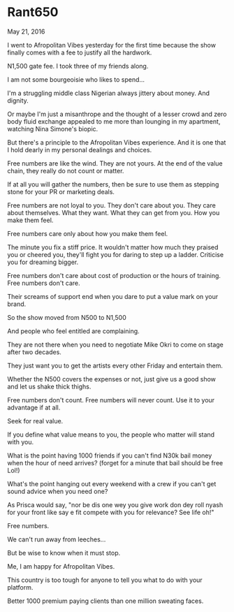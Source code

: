 # Rant650


May 21, 2016

I went to Afropolitan Vibes yesterday for the first time because the show finally comes with a fee to justify all the hardwork.

N1,500 gate fee. I took three of my friends along.

I am not some bourgeoisie who likes to spend...

I'm a struggling middle class Nigerian always jittery about money. And dignity. 

Or maybe I'm just a misanthrope and the thought of a lesser crowd and zero body fluid exchange appealed to me more than lounging in my apartment, watching Nina Simone's biopic.

But there's a principle to the Afropolitan Vibes experience. And it is one that I hold dearly in my personal dealings and choices. 

Free numbers are like the wind. They are not yours. At the end of the value chain, they really do not count or matter. 

If at all you will gather the numbers, then be sure to use them as stepping stone for your PR or marketing deals. 

Free numbers are not loyal to you. They don't care about you. They care about themselves. What they want. What they can get from you. How you make them feel.

Free numbers care only about how you make them feel. 

The minute you fix a stiff price. It wouldn't matter how much they praised you or cheered you, they'll fight you for daring to step up a ladder. Criticise you for dreaming bigger.

Free numbers don't care about cost of production or the hours of training. Free numbers don't care.

Their screams of support end when you dare to put a value mark on your brand.

So the show moved from N500 to N1,500

And people who feel entitled are complaining. 

They are not there when you need to negotiate Mike Okri to come on stage after two decades. 

They just want you to get the artists every other Friday and entertain them.

Whether the N500 covers the expenses or not, just give us a good show and let us shake thick thighs.

Free numbers don't count. Free numbers will never count. Use it to your advantage if at all.

Seek for real value.

If you define what value means to you, the people who matter will stand with you.

What is the point having 1000 friends if you can't find N30k bail money when the hour of need arrives? (forget for a minute that bail should be free Lol!)

What's the point hanging out every weekend with a crew if you can't get sound advice when you need one?

As Prisca would say, "nor be dis one wey you give work don dey roll nyash for your front like say e fit compete with you for relevance? See life oh!"

Free numbers.

We can't run away from leeches...

But be wise to know when it must stop. 

Me, I am happy for Afropolitan Vibes. 

This country is too tough for anyone to tell you what to do with your platform. 

Better 1000 premium paying clients than one million sweating faces.